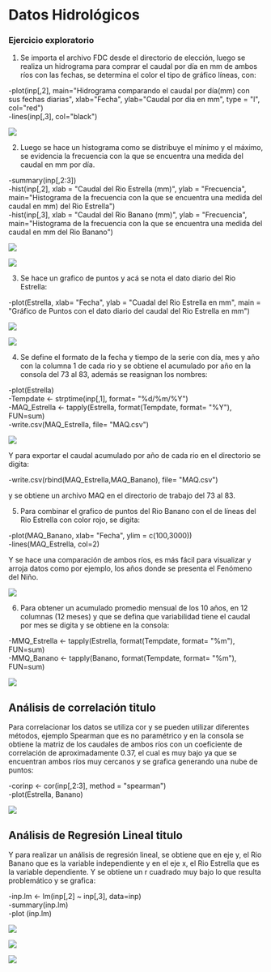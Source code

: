 # Datos Hidrológicos 


### Ejercicio exploratorio

 
 1. Se importa el archivo FDC desde el directorio de elección, luego se realiza un hidrograma para comprar el caudal por día en mm de ambos ríos con las fechas, se determina el color  el tipo de gráfico líneas, con: 

-plot(inp[,2], main="Hidrograma comparando el caudal por día(mm) con sus fechas diarias", xlab="Fecha", ylab="Caudal por dia en mm", type = "l", col="red")   
-lines(inp[,3], col="black")

![](1.PNG)




2. Luego se hace un histograma como se distribuye el mínimo y el máximo, se evidencia la frecuencia con la que se encuentra una medida del caudal en mm por día.

-summary(inp[,2:3])    
-hist(inp[,2], xlab = "Caudal del Rio Estrella (mm)", ylab = "Frecuencia", main="Histograma de la frecuencia con la que se encuentra una medida del caudal en mm) del Rio Estrella")     
-hist(inp[,3], xlab = "Caudal del Rio Banano (mm)", ylab = "Frecuencia", main="Histograma de la frecuencia con la que se encuentra una medida del caudal en mm del Rio Banano")   


![](2.PNG)
 
![](3.PNG)




   


3. Se hace un grafico de puntos y acá se nota el dato diario del Rio Estrella:  

-plot(Estrella, xlab= "Fecha", ylab = "Cuadal del Rio Estrella en mm", main = "Gráfico de Puntos con el dato diario del caudal del Rio Estrella en mm")   


![](4.PNG)
 

![](5.PNG)
   



    



4. Se define el formato de la fecha y tiempo de la serie con día, mes y año con la columna 1 de cada rio y se obtiene el acumulado por año en la consola del 73 al 83, además se reasignan los nombres:    

-plot(Estrella)   
-Tempdate <- strptime(inp[,1], format= "%d/%m/%Y")   
-MAQ_Estrella <- tapply(Estrella, format(Tempdate, format= "%Y"), FUN=sum)  
-write.csv(MAQ_Estrella, file= "MAQ.csv")   

  
![](20.PNG)     
 

Y para exportar el caudal acumulado por año de cada rio en el directorio se digita:   

-write.csv(rbind(MAQ_Estrella,MAQ_Banano), file= "MAQ.csv")    

y se obtiene un archivo MAQ en el directorio de trabajo del 73 al 83.   



5. Para combinar el grafico de puntos del Rio Banano con el de líneas del Rio Estrella con color rojo,  se digita:  

-plot(MAQ_Banano, xlab= "Fecha", ylim = c(100,3000))    
-lines(MAQ_Estrella, col=2)    

Y se hace una comparación de ambos ríos, es más fácil para visualizar y arroja datos como por ejemplo, los años donde se presenta el Fenómeno del Niño.  

![](7.png)  
  
 
6. Para obtener un acumulado promedio mensual de los 10 años, en 12 columnas (12 meses) y que se defina  que variabilidad tiene el caudal por mes se digita y se obtiene en la consola:      

-MMQ_Estrella <- tapply(Estrella, format(Tempdate, format= "%m"), FUN=sum)   
-MMQ_Banano <- tapply(Banano, format(Tempdate, format= "%m"), FUN=sum)     
 
![](8.PNG)    
 

## Análisis de correlación titulo  

Para correlacionar los datos se utiliza cor y se pueden utilizar diferentes métodos, ejemplo Spearman que es no paramétrico y en la consola se obtiene la matriz de los caudales de ambos ríos con un coeficiente de correlación de aproximadamente 0.37, el cual es muy bajo ya que se encuentran ambos ríos muy cercanos y se grafica generando una nube de puntos:   

-corinp <- cor(inp[,2:3], method = "spearman")    
-plot(Estrella, Banano)    

![](9.PNG)   
  

## Análisis de Regresión Lineal titulo    

Y para realizar un análisis de regresión lineal, se obtiene que en eje y, el Rio Banano que es la variable independiente  y en el eje x, el Rio Estrella que es la variable dependiente. Y se obtiene un r cuadrado muy bajo lo que resulta problemático y se grafica:    

-inp.lm <- lm(inp[,2] ~ inp[,3], data=inp)   
-summary(inp.lm)   
-plot (inp.lm)    

![](11.PNG)    
    

![](12.PNG)    
   

![](13.PNG)    
 

